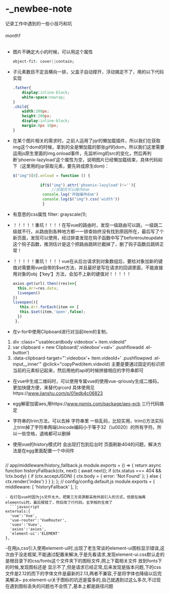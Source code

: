 # -_newbee-note
记录工作中遇到的一些小技巧和坑
###### month1

- 图片不确定大小的时候，可以用这个属性

  ```css
  object-fit: cover||contain;
  ```

  

- 子元素数目不定且横向一排，父盒子自动撑开，浮动搞定不了，用的以下代码实现

  ```css
  .father{
      display:inline-block;
      white-space:nowrap;
  }
  .child{
      width:200px;
      height:200px;
      display:inline-block;
      margin:0px 10px;
  }
  ```


- 在某个图片相关的需求时，之前人运用了jqr的懒加载插件，所以我们在获取img这个dom的时候，拿到的全是懒加载的那张gif的dom，所以我们这里需要运用js原生里面的img.onload事件，先监听img的src的变化，然后再判断‘phoenix-lazyload’这个属性为空，说明图片已经懒加载结束，具体代码如下（这里用的jqr获取元素，要先转成原生dom)：

  ```javascript
  $("img")[0].onload = function () {
  		    		
  		   	  if($("img").attr('phoenix-lazyload')!=''){
  		   		   //加载完可以操作dom	   		  
  		   	   console.log('开始操作dom')   
  		   	   console.log($("img").css('width'))
  		   	   }
  ```

- 有意思的css属性    filter: grayscale(1);

- ！！！！！重坑！！！！在写vue的路由时，发现一级路由可以跳，一级跳二级就不行，从路由到各种地方都一一排查始终没有找到原因所在，最后写了个新页面，发现可以使用，经过排查发现在钩子函数中写了beforerouteupdate这个钩子函数，推测估计是这个把路由跳转拦截掉了，删了钩子函数后跳转正常！

- ！！！！！重坑！！！！vue在从后台请求到对象数组后，要给对象加新的键值对需要用vue自带的$set方法，并且最好是写在请求的回调里面，不能直接用对象的obj【‘key’】方法，会加不上新的键值对！！！！！

  ```javascript
  axios.get(url).then((res)=>{
    this.Arr=res.data;
    liveopen()
  })
  liveopen(){
     this.Arr.forEach(item => {
     this.$set(item,'open',false);
    })
   },
  ```
- 在v-for中使用Clipboard进行对当前item的复制，
1. div :class="'usablecardbody videobox'+ item.videoId"
2. var clipboard = new Clipboard('.videobox'+val+' .pushflowadd .el-button')  
3. :data-clipboard-target="'.videobox'+ item.videoId+' .pushflowpwd .el-input__inner'" @click="copyPwd(item.videoId)
 主要是要通过固定的标识把当前的元素标记起来，然后用他的api的时候拼接相应的字符串即可

- 在vue中生成二维码时，可以使用专属vue的使用vue-qriously生成二维码，更加快捷方便，来替代qrcord
具体使用见https://www.jianshu.com/p/01edb4c06823

- egg解密加密aes,用https://www.npmjs.com/package/aes-ecb 三行代码搞定
- 字符串的trim方法，可以去掉 字符串里 一些乱码，比较实用，trim()方法实际上trim掉了字符串两端Unicode编码小于等于32（\u0020）的所有字符。所以一些空格，退格都可以删掉

- 使用vue的history模式时   会出现打包到后台时  页面刷新404的问题，解决方法是在egg里面配置一个中间件

  ```javascript

// app/middleware/history_fallback.js
module.exports = () => {
  return async function historyFallback(ctx, next) {
    await next();
    if (ctx.status === 404 && !ctx.body) {
      if (ctx.acceptJSON) {
        ctx.body = { error: 'Not Found' };
      } else {
        ctx.render('index')
      }
    }
  };
};
 // config/config.default.js
module.exports = {
  middleware: [ 'historyFallback' ],
};
  ```
- 在打包vue时因为js文件太大，把第三方资源都采用外部引入的方式，但是在抽离elementui时，最后报错了，然后改了行代码，玄学般的生效了
    ```javascript
  externals:{
    'vue':'Vue',
    'vue-router':'VueRouter',
    'vuex':'Vuex',
    'axios':'axios',
    'element-ui':'ELEMENT'
  },
  ```

-在用js,css引入使用element-ui时,出现了老生常谈的element-ui图标显示错误,这次由于没走框架,不能通过配置来解决,于是先看请求,发现element-ui.css默认走的是根目录下的css/fonts这个文件夹下的图标文件,网上下载相关文件 放到fonts下的时候,发现图标还是 显示不了,但是请求已经正常,后来发现是版本问题,下的css文件是2.12的而下的字体文件是最新的2.13,两者不兼容,于是将字体也降级以后完美解决~
ps:element-ui关于图标的坑还是蛮多的,自己就遇到过这么多次,不过现在遇到图标丢失的问题也不会慌了,基本上都是路径问题
